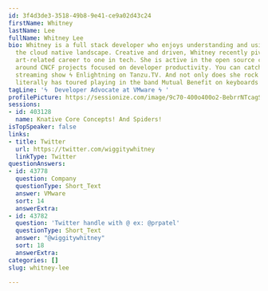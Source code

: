 ```yaml
---
id: 3f4d3de3-3518-49b8-9e41-ce9a02d43c24
firstName: Whitney
lastName: Lee
fullName: Whitney Lee
bio: Whitney is a full stack developer who enjoys understanding and using tools in
  the cloud native landscape. Creative and driven, Whitney recently pivoted from an
  art-related career to one in tech. She is active in the open source community, especially
  around CNCF projects focused on developer productivity. You can catch her lightboard
  streaming show ϟ Enlightning on Tanzu.TV. And not only does she rock at tech - she
  literally has toured playing in the band Mutual Benefit on keyboards and vocals.
tagLine: 'ϟ  Developer Advocate at VMware ϟ '
profilePicture: https://sessionize.com/image/9c70-400o400o2-BebrrNTcagSegXkZAWzWAD.jpg
sessions:
- id: 403128
  name: Knative Core Concepts! And Spiders!
isTopSpeaker: false
links:
- title: Twitter
  url: https://twitter.com/wiggitywhitney
  linkType: Twitter
questionAnswers:
- id: 43778
  question: Company
  questionType: Short_Text
  answer: VMware
  sort: 14
  answerExtra: 
- id: 43782
  question: 'Twitter handle with @ ex: @prpatel'
  questionType: Short_Text
  answer: "@wiggitywhitney"
  sort: 18
  answerExtra: 
categories: []
slug: whitney-lee

---
```

